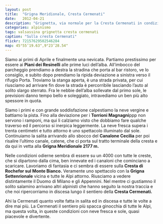 ```yaml
---
layout: post
title:  "Grigna Meridionale, Cresta Cermenati"
date:   2012-04-21
description: "Grignetta, via normale per la Cresta Cermenati in condizioni invernali"
categories: alpinismo
tags: valsassina grignetta cresta cermenati
caption: "Sulla cresta Cermenati"
flickr: 72157629502546284
map: 45°55’19.63",9°23’28.54"
---
```


Siamo ai primi di Aprile e finalmente una nevicata. Partiamo prestissimo per essere ai **Piani dei Resinelli** alle prime luci dell’alba. All’imbocco del parcheggio prendiamo a destra la stradina che porta al bar ristoro, ve lo consiglio, e subito dopo prendiamo la ripida deviazione a sinistra verso il rifugio Porta. Troviamo la stanga aperta, è una strada privata, per cui riusciamo ad arrivare fin dove la strada è percorribile lasciando l’auto al solito slargo sterrato. Fra le nebbie dell’alba sollevate dal primo sole, le previsioni danno tempo bello e soleggiato, intravediamo un ben più alto spessore in quota.

Siamo i primi e con grande soddisfazione calpestiamo la neve vergine e battiamo la pista. Fino alla deviazione per i **Torrioni Magnagni**ppp non servono i ramponi, ma qui li calziamo visto che dobbiamo fare qualche traverso ed il percorso si inerpica leggermente. La neve fresca supera i trenta centimetri e tutto attorno è uno spettacolo illuminato dal sole. Continuiamo la salita arrivando allo sbocco del **Canalone Cecilia** per poi risalire l’ultimo canale, catene, che ci porta sul tratto terminale della cresta e da qui in vetta alla **Grigna Meridionale 2177 m.**

Nelle condizioni odierne sembra di essere su un 4000 con tutte le creste, che si dipartono dalla cima, ben innevate ed i canaloni che cominciano a scaricare. Lavoriamo di fantasia e ci sembra di essere sulla **Cresta di Rochefor sul Monte Bianco.** Veramente uno spettacolo con la **Grigna Settenrionale** vicina e tutte le Alpi attorno. Riusciamo a vedere distintamente il Duomo di Milano e gli Appennini. Nel mentre ci gustiamno il solito salamino arrivano altri alpinisti che hanno seguito la nostra traccia e che noi ripercorriamo in discesa lungo il sentiero della **Cresta Cermenati.**

Ahi la Cermenati quanto volte fatta in salita ed in discesa e tutte le volte a dire mai più. La Cermenati il sentiero più spacca ginocchia di tutte le Alpi, ma questa volta, in queste condizioni con neve fresca e sole, quasi piacevole e divertente.
 